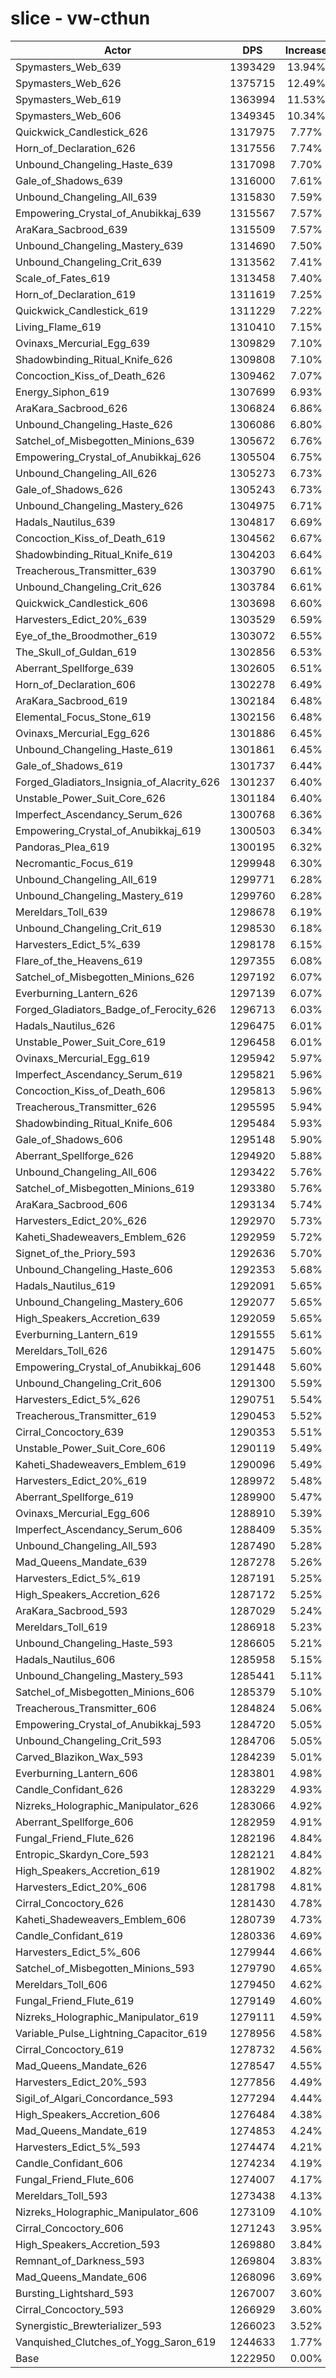 # slice - vw-cthun
| Actor | DPS | Increase |
|---|:---:|:---:|
|Spymasters_Web_639|1393429|13.94%|
|Spymasters_Web_626|1375715|12.49%|
|Spymasters_Web_619|1363994|11.53%|
|Spymasters_Web_606|1349345|10.34%|
|Quickwick_Candlestick_626|1317975|7.77%|
|Horn_of_Declaration_626|1317556|7.74%|
|Unbound_Changeling_Haste_639|1317098|7.70%|
|Gale_of_Shadows_639|1316000|7.61%|
|Unbound_Changeling_All_639|1315830|7.59%|
|Empowering_Crystal_of_Anubikkaj_639|1315567|7.57%|
|AraKara_Sacbrood_639|1315509|7.57%|
|Unbound_Changeling_Mastery_639|1314690|7.50%|
|Unbound_Changeling_Crit_639|1313562|7.41%|
|Scale_of_Fates_619|1313458|7.40%|
|Horn_of_Declaration_619|1311619|7.25%|
|Quickwick_Candlestick_619|1311229|7.22%|
|Living_Flame_619|1310410|7.15%|
|Ovinaxs_Mercurial_Egg_639|1309829|7.10%|
|Shadowbinding_Ritual_Knife_626|1309808|7.10%|
|Concoction_Kiss_of_Death_626|1309462|7.07%|
|Energy_Siphon_619|1307699|6.93%|
|AraKara_Sacbrood_626|1306824|6.86%|
|Unbound_Changeling_Haste_626|1306086|6.80%|
|Satchel_of_Misbegotten_Minions_639|1305672|6.76%|
|Empowering_Crystal_of_Anubikkaj_626|1305504|6.75%|
|Unbound_Changeling_All_626|1305273|6.73%|
|Gale_of_Shadows_626|1305243|6.73%|
|Unbound_Changeling_Mastery_626|1304975|6.71%|
|Hadals_Nautilus_639|1304817|6.69%|
|Concoction_Kiss_of_Death_619|1304562|6.67%|
|Shadowbinding_Ritual_Knife_619|1304203|6.64%|
|Treacherous_Transmitter_639|1303790|6.61%|
|Unbound_Changeling_Crit_626|1303784|6.61%|
|Quickwick_Candlestick_606|1303698|6.60%|
|Harvesters_Edict_20%_639|1303529|6.59%|
|Eye_of_the_Broodmother_619|1303072|6.55%|
|The_Skull_of_Guldan_619|1302856|6.53%|
|Aberrant_Spellforge_639|1302605|6.51%|
|Horn_of_Declaration_606|1302278|6.49%|
|AraKara_Sacbrood_619|1302184|6.48%|
|Elemental_Focus_Stone_619|1302156|6.48%|
|Ovinaxs_Mercurial_Egg_626|1301886|6.45%|
|Unbound_Changeling_Haste_619|1301861|6.45%|
|Gale_of_Shadows_619|1301737|6.44%|
|Forged_Gladiators_Insignia_of_Alacrity_626|1301237|6.40%|
|Unstable_Power_Suit_Core_626|1301184|6.40%|
|Imperfect_Ascendancy_Serum_626|1300768|6.36%|
|Empowering_Crystal_of_Anubikkaj_619|1300503|6.34%|
|Pandoras_Plea_619|1300195|6.32%|
|Necromantic_Focus_619|1299948|6.30%|
|Unbound_Changeling_All_619|1299771|6.28%|
|Unbound_Changeling_Mastery_619|1299760|6.28%|
|Mereldars_Toll_639|1298678|6.19%|
|Unbound_Changeling_Crit_619|1298530|6.18%|
|Harvesters_Edict_5%_639|1298178|6.15%|
|Flare_of_the_Heavens_619|1297355|6.08%|
|Satchel_of_Misbegotten_Minions_626|1297192|6.07%|
|Everburning_Lantern_626|1297139|6.07%|
|Forged_Gladiators_Badge_of_Ferocity_626|1296713|6.03%|
|Hadals_Nautilus_626|1296475|6.01%|
|Unstable_Power_Suit_Core_619|1296458|6.01%|
|Ovinaxs_Mercurial_Egg_619|1295942|5.97%|
|Imperfect_Ascendancy_Serum_619|1295821|5.96%|
|Concoction_Kiss_of_Death_606|1295813|5.96%|
|Treacherous_Transmitter_626|1295595|5.94%|
|Shadowbinding_Ritual_Knife_606|1295484|5.93%|
|Gale_of_Shadows_606|1295148|5.90%|
|Aberrant_Spellforge_626|1294920|5.88%|
|Unbound_Changeling_All_606|1293422|5.76%|
|Satchel_of_Misbegotten_Minions_619|1293380|5.76%|
|AraKara_Sacbrood_606|1293134|5.74%|
|Harvesters_Edict_20%_626|1292970|5.73%|
|Kaheti_Shadeweavers_Emblem_626|1292959|5.72%|
|Signet_of_the_Priory_593|1292636|5.70%|
|Unbound_Changeling_Haste_606|1292353|5.68%|
|Hadals_Nautilus_619|1292091|5.65%|
|Unbound_Changeling_Mastery_606|1292077|5.65%|
|High_Speakers_Accretion_639|1292059|5.65%|
|Everburning_Lantern_619|1291555|5.61%|
|Mereldars_Toll_626|1291475|5.60%|
|Empowering_Crystal_of_Anubikkaj_606|1291448|5.60%|
|Unbound_Changeling_Crit_606|1291300|5.59%|
|Harvesters_Edict_5%_626|1290751|5.54%|
|Treacherous_Transmitter_619|1290453|5.52%|
|Cirral_Concoctory_639|1290353|5.51%|
|Unstable_Power_Suit_Core_606|1290119|5.49%|
|Kaheti_Shadeweavers_Emblem_619|1290096|5.49%|
|Harvesters_Edict_20%_619|1289972|5.48%|
|Aberrant_Spellforge_619|1289900|5.47%|
|Ovinaxs_Mercurial_Egg_606|1288910|5.39%|
|Imperfect_Ascendancy_Serum_606|1288409|5.35%|
|Unbound_Changeling_All_593|1287490|5.28%|
|Mad_Queens_Mandate_639|1287278|5.26%|
|Harvesters_Edict_5%_619|1287191|5.25%|
|High_Speakers_Accretion_626|1287172|5.25%|
|AraKara_Sacbrood_593|1287029|5.24%|
|Mereldars_Toll_619|1286918|5.23%|
|Unbound_Changeling_Haste_593|1286605|5.21%|
|Hadals_Nautilus_606|1285958|5.15%|
|Unbound_Changeling_Mastery_593|1285441|5.11%|
|Satchel_of_Misbegotten_Minions_606|1285379|5.10%|
|Treacherous_Transmitter_606|1284824|5.06%|
|Empowering_Crystal_of_Anubikkaj_593|1284720|5.05%|
|Unbound_Changeling_Crit_593|1284706|5.05%|
|Carved_Blazikon_Wax_593|1284239|5.01%|
|Everburning_Lantern_606|1283801|4.98%|
|Candle_Confidant_626|1283229|4.93%|
|Nizreks_Holographic_Manipulator_626|1283066|4.92%|
|Aberrant_Spellforge_606|1282959|4.91%|
|Fungal_Friend_Flute_626|1282196|4.84%|
|Entropic_Skardyn_Core_593|1282121|4.84%|
|High_Speakers_Accretion_619|1281902|4.82%|
|Harvesters_Edict_20%_606|1281798|4.81%|
|Cirral_Concoctory_626|1281430|4.78%|
|Kaheti_Shadeweavers_Emblem_606|1280739|4.73%|
|Candle_Confidant_619|1280336|4.69%|
|Harvesters_Edict_5%_606|1279944|4.66%|
|Satchel_of_Misbegotten_Minions_593|1279790|4.65%|
|Mereldars_Toll_606|1279450|4.62%|
|Fungal_Friend_Flute_619|1279149|4.60%|
|Nizreks_Holographic_Manipulator_619|1279111|4.59%|
|Variable_Pulse_Lightning_Capacitor_619|1278956|4.58%|
|Cirral_Concoctory_619|1278732|4.56%|
|Mad_Queens_Mandate_626|1278547|4.55%|
|Harvesters_Edict_20%_593|1277856|4.49%|
|Sigil_of_Algari_Concordance_593|1277294|4.44%|
|High_Speakers_Accretion_606|1276484|4.38%|
|Mad_Queens_Mandate_619|1274853|4.24%|
|Harvesters_Edict_5%_593|1274474|4.21%|
|Candle_Confidant_606|1274234|4.19%|
|Fungal_Friend_Flute_606|1274007|4.17%|
|Mereldars_Toll_593|1273438|4.13%|
|Nizreks_Holographic_Manipulator_606|1273109|4.10%|
|Cirral_Concoctory_606|1271243|3.95%|
|High_Speakers_Accretion_593|1269880|3.84%|
|Remnant_of_Darkness_593|1269804|3.83%|
|Mad_Queens_Mandate_606|1268096|3.69%|
|Bursting_Lightshard_593|1267007|3.60%|
|Cirral_Concoctory_593|1266929|3.60%|
|Synergistic_Brewterializer_593|1266023|3.52%|
|Vanquished_Clutches_of_Yogg_Saron_619|1244633|1.77%|
|Base|1222950|0.00%|
